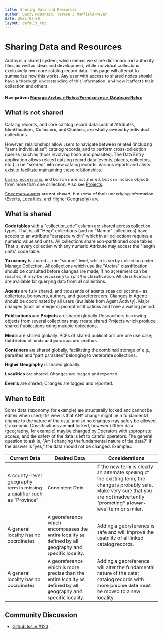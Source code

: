 ```yaml
---
title: Sharing Data and Resources
author: Dusty McDonald, Teresa J Mayfield-Meyer
date: 2021-07-29
layout: default_toc
---
```


# Sharing Data and Resources

Arctos is a shared system, which means we share dictionary and authority files, as well as ideas and development, while individual collections exclusively own core catalog record data. This page will attempt to summarize how this works. Any user with access to shared nodes should have a thorough understanding of this information, and how it affects their collection and others.

#### Navigation: <a href="https://arctos.database.museum/Admin/user_roles.cfm" target="_blank">Manage Arctos > Roles/Permissions > Database Roles</a>

## What is not shared

Catalog records, and core catalog record data such at Attributes, Identifications, Collectors, and Citations, are wholly owned by individual collections.

However, relationships allow users to navigate between related (including "same individual as") catalog records, and to perform cross-collection queries (such as those involving hosts and parasites). The Data Entry application allows related catalog record data (events, places, collectors, etc.) to be "seeded" into new catalog records. Various reports and alerts exist to facilitate maintaining these relationships. 

<a href="https://handbook.arctosdb.org/documentation/loans.html" target="_blank">Loans</a>, <a href="https://handbook.arctosdb.org/documentation/accession.html" target="_blank">accessions</a>, and borrows are not shared, but can include objects from more than one collection. Also see [Projects](projects).

[Specimen-events](specimen-event) are not shared, but some of their underlying information ([Events](collecting-event), [Localities](locality), and [Higher Geography](higher-geography)) are.

## What is shared

**Code tables** with a "collection_cde" column are shared across collection
types. That is, all "Herp" collections (and no "Mamm" collections) have
access to an Attribute "carapace width" which in all collections
requires a numeric value and units. All collections share
non-partitioned code tables. That is, every collection with any numeric
Attribute may access the "length units" code table.

**Taxonomy** is shared at the "source" level, which is set by collection
under Manage Collection. All collections which use the "Arctos"
classification should be consulted before changes are made; if no
agreement can be reached, it may be necessary to split the
classification. All classifications are available for querying data from
all collections.

**Agents** are fully shared, and thousands of agents span collections – as
collectors, borrowers, authors, and georeferencers. Changes to Agents
should be coordinated by all users (available from Agent Activity).
Major changes (such as mergers) prompt notifications and have a waiting
period.

**Publications** and **Projects** are shared globally. Researchers borrowing
objects from several collections may create shared Projects which
produce shared Publications citing multiple collections.

**Media** are shared globally. PDFs of shared publications are one use case;
field notes of hosts and parasites are another.

**Containers** are shared globally, facilitating the combined storage of
e.g., parasites and "part parasites" belonging to vertebrate
collections.

**Higher Geography** is shared globally. 

**Localities** are shared. Changes are logged and reported.

**Events** are shared; Changes are logged and reported.

## When to Edit

Some data (taxonomy, for example) are structurally locked and cannot be edited when used; the view is that ANY change might be a fundamental change to the nature of the data, and so no changes may safely be allowed. (Taxonomic Classifications are **not** locked, however.) Other data (geography, for example) may be changed by Operators with appropriate access, and the safety of the data is left to careful operators. The general question to ask is, "Am I changing the fundamental nature of the data?" If the answer is "yes," the data should not be changed. Examples:

|Current Data|Desired Data|Considerations|
|------------|------------|--------------|
|A county-level geography term is missing a qualifier such as "Province"|Consistent Data|If the new term is clearly an alternate spelling of the existing term, the change is probably safe. Make very sure that you are not inadvertently "promoting" a lower-level term or similar.|
|A general locality has no coordinates|A georeference which encompasses the entire locality as defined by all geography and specific locality.|Adding a georeference is safe and will improve the usability of all linked catalog records.|
|A general locality has no coordinates|A georeference which is more precise than the entire locality as defined by all geography and specific locality.|Adding a georeference will alter the fundamental nature of the data; catalog records with more precise data must be moved to a new locality.|

## Community Discussion
 - <a href="https://github.com/ArctosDB/documentation-wiki/issues/123">Github Issue #123</a>

